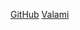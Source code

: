 [GitHub](http://github.com)
[Valami](https://www.portfolio.hu/uzlet/20210419/dunaferr-hamis-iratokkal-akarjak-elfoglalni-a-gyarat-kuszobon-a-bergyartas-479196)